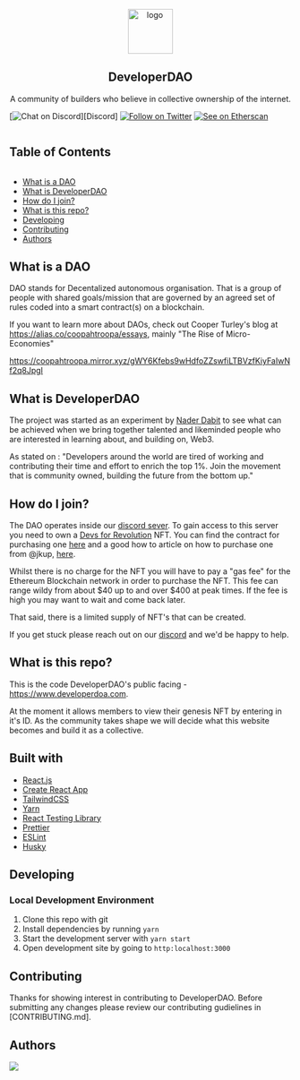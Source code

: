 
<!-- LOGO -->

<p align="center">
    <a href="https://developerdao.com">
    <img src="/src/images/ddao_logo.jpeg" alt="logo" width="80" height="80"/>
    </a>
    <h2 align="center">DeveloperDAO</h2>
    <p align="center">
    A community of builders who believe in collective ownership of the internet.
    </p>
</p>

[![Chat on Discord](https://img.shields.io/badge/chat-Discord-7289DA?logo=discord)][Discord] [![Follow on Twitter](https://img.shields.io/badge/social-Twitter-1DA1F2?logo=twitter)](https://twitter.com/developer_dao) [![See on Etherscan](https://img.shields.io/badge/MintNFT-Ethereum-3C3C3D?logo=ethereum)](https://etherscan.io/token/0x25ed58c027921e14d86380ea2646e3a1b5c55a8b#writeContract)

<!-- Table of Contents -->

<summary><h2 style="display: inline-block">Table of Contents</h2></summary>
<ul>
    <li><a href="#what-is-a-dao">What is a DAO</a></li>
    <li><a href="#what-is-developerDAO">What is  DeveloperDAO</a></li>
    <li><a href="#how-do-i-join">How do I join?</a></li>
    <li><a href="#what-is-this-repo">What is this repo?</a></li>
    <li><a href="#developing">Developing</a></li>
    <li><a href="#contributing">Contributing</a></li>
    <li><a href="#authors">Authors</a></li>
</ul>


## What is a DAO

DAO stands for Decentalized autonomous organisation. That is a group of people with shared goals/mission that are governed by an agreed set of rules coded into a smart contract(s) on a blockchain.

If you want to learn more about DAOs, check out Cooper Turley's blog at https://alias.co/coopahtroopa/essays, mainly "The Rise of Micro-Economies"

https://coopahtroopa.mirror.xyz/gWY6Kfebs9wHdfoZZswfiLTBVzfKiyFaIwNf2q8JpgI

## What is DeveloperDAO

The project was started as an experiment by [Nader Dabit](https://twitter.com/dabit3) to see what can be achieved when we bring together talented and likeminded people who are interested in learning about, and building on, Web3.

As stated on : "Developers around the world are tired of working and contributing their time and effort to enrich the top 1%. Join the movement that is community owned, building the future from the bottom up."

## How do I join?

The DAO operates inside our [discord sever](https://twitter.com/dabit3). To gain access to this server you need to own a [Devs for Revolution](https://opensea.io/collection/devs-for-revolution) NFT. You can find the contract for purchasing one [here](https://etherscan.io/token/0x25ed58c027921e14d86380ea2646e3a1b5c55a8b) and a good how to article on how to purchase one from @jkup, [here](https://jonkuperman.com/how-to-join-developer-dao/ ). 

Whilst there is no charge for the NFT you will have to pay a "gas fee" for the Ethereum Blockchain network in order to purchase the NFT. This fee can range wildy from about $40 up to and over $400 at peak times. If the fee is high you may want to wait and come back later. 

That said, there is a limited supply of NFT's that can be created.

If you get stuck please reach out on our [discord](https://discord.gg/ZHZup79J) and we'd be happy to help.

## What is this repo?

This is the code DeveloperDAO's public facing - https://www.developerdoa.com.

At the moment it allows members to view their genesis NFT by entering in it's ID. As the community takes shape we will decide what this website becomes and build it as a collective.

## Built with

- [React.js](https://reactjs.org/)
- [Create React App](https://reactjs.org/docs/create-a-new-react-app.html)
- [TailwindCSS](https://tailwindcss.com/)
- [Yarn](https://yarnpkg.com/)
- [React Testing Library](https://testing-library.com/docs/react-testing-library/intro/)
- [Prettier](https://prettier.io/)
- [ESLint](https://eslint.org/)
- [Husky](https://typicode.github.io/husky/#/)

## Developing

### Local Development Environment

1. Clone this repo with git
2. Install dependencies by running `yarn`
3. Start the development server with `yarn start`
4. Open development site by going to `http:localhost:3000`

## Contributing

Thanks for showing interest in contributing to DeveloperDAO. Before submitting any changes please review our contributing gudielines in [CONTRIBUTING.md].

## Authors

<a href="https://github.com/developer-dao/developer-dao/graphs/contributors">
  <img src="https://contrib.rocks/image?repo=developer-dao/developer-dao" />
</a>


